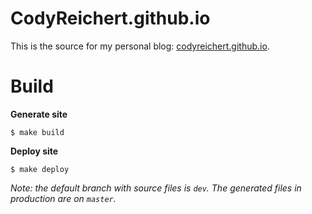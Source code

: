 # CodyReichert.github.io

This is the source for my personal
blog: [codyreichert.github.io](https://codyreichert.github.io).

# Build

**Generate site**

```
$ make build
```

**Deploy site**

```
$ make deploy
```

_Note: the default branch with source files is `dev`. The generated
files in production are on `master`._
